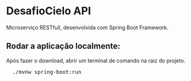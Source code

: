 # DesafioCielo API

Microserviço RESTfull, desenvolvida com Spring Boot Framework.

## Rodar a aplicação localmente:

Após fazer o download, abrir um terminal de comando na raiz do projeto.

<pre>
  ./mvnw spring-boot:run
</pre>
